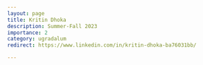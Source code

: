 ```yaml
---
layout: page
title: Kritin Dhoka
description: Summer-Fall 2023
importance: 2
category: ugradalum
redirect: https://www.linkedin.com/in/kritin-dhoka-ba76031bb/

---
```


